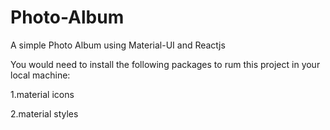 # Photo-Album
A simple Photo Album using Material-UI and Reactjs

You would need to install the following packages to rum this project in your local machine:

1.material icons

2.material styles
